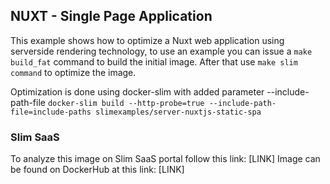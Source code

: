 ## NUXT - Single Page Application

This example shows how to optimize a Nuxt web application using serverside rendering technology, to use an example you can issue a `make build_fat` command to build the initial image. After that use `make slim command` to optimize the image.

Optimization is done using docker-slim with added parameter --include-path-file `docker-slim build --http-probe=true --include-path-file=include-paths slimexamples/server-nuxtjs-static-spa`

### Slim SaaS

To analyze this image on Slim SaaS portal follow this link: [LINK]
Image can be found on DockerHub at this link: [LINK]
